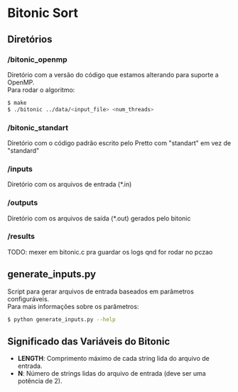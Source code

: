 # Bitonic Sort

## Diretórios

### /bitonic_openmp
Diretório com a versão do código que estamos alterando para suporte a OpenMP.  
Para rodar o algoritmo:

```sh
$ make
$ ./bitonic ../data/<input_file> <num_threads>
```

### /bitonic_standart
Diretório com o código padrão escrito pelo Pretto com "standart" em vez de "standard"

### /inputs
Diretório com os arquivos de entrada (*.in)

### /outputs
Diretório com os arquivos de saída (*.out) gerados pelo bitonic

### /results
TODO: mexer em bitonic.c pra guardar os logs qnd for rodar no pczao

## generate_inputs.py
Script para gerar arquivos de entrada baseados em parâmetros configuráveis.  
Para mais informações sobre os parâmetros:

```sh
$ python generate_inputs.py --help
```

## Significado das Variáveis do Bitonic

- **LENGTH**: Comprimento máximo de cada string lida do arquivo de entrada.
- **N**: Número de strings lidas do arquivo de entrada (deve ser uma potência de 2).